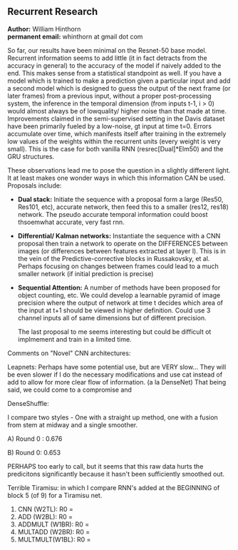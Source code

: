 ## Recurrent Research

**Author:** William Hinthorn  
**permanent email:** whinthorn at gmail dot com


So far, our results have been minimal on the Resnet-50 base model. Recurrent information seems to add little (it in fact detracts from the accuracy in general) to the accuracy of the model if naively added to the end. This makes sense from a statistical standpoint as well. If you have a model which is trained to make a prediction given a particular input and add a second model which is designed to guess the output of the next frame (or later frames) from a previous input, without a proper post-processing system, the inference in the temporal dimension (from inputs t-1, i > 0) would almost always be of lowquality/ higher noise than that made at time. Improvements claimed in the semi-supervised setting in the Davis dataset have been primarily fueled by a low-noise, gt input at time t=0. Errors accumulate over time, which manifests itself after training in the extremely low values of the weights within the recurrent units (every weight is very small). This is the case for both vanilla RNN (resrec[Dual]\*Elm50) and the GRU structures.

These observations lead me to pose the question in a slightly different light. It at least makes one wonder ways in which this information CAN be used. Proposals include:

* **Dual stack:** Initiate the sequence with a proposal form a large (Res50, Res101, etc), accurate network, then feed this to a smaller (res12, res18) network. The pseudo accurate temporal information could boost thsoemwhat accurate, very fast rnn.  
* **Differential/ Kalman networks:** Instantiate the sequence with a CNN proposal then train a network to operate on the DIFFERENCES between images (or differences between features extracted at layer l). This is in the vein of the Predictive-corrective blocks in Russakovsky, et al. Perhaps focusing on changes between frames could lead to a much smaller network (if initial prediction is precise)  
* **Sequential Attention:** A number of methods have been proposed for object counting, etc. We could develop a learnable pyramid of image precision where the output of network at time t decides which area of the input at t+1 should be viewed in higher definition. Could use 3 channel inputs all of same dimensions but of different precision. 
    

    The last proposal to me seems interesting but could be difficult ot implmement and train in a limited time.


Comments on "Novel" CNN architectures:

Leapnets:  Perhaps have some potential use, but are VERY slow... They will be even slower if I do the necessary modifications and use cat instead of add to allow for more clear flow of information. (a la DenseNet) That being said, we could come to a compromise and 

DenseShuffle:

I compare two styles - One with a straight up method, one with a fusion from stem at midway and a single smoother.

A) Round 0 : 0.676

B) Round 0: 0.653

PERHAPS too early to call, but it seems that this raw data hurts the predicitons significantly because it hasn't been sufficiently smoothed out.


Terrible Tiramisu: in which I compare RNN's added at the BEGINNING of block 5 (of 9) for a Tiramisu net.

1) CNN (W2TL): R0 = 
2) ADD (W2BL): R0 = 
3) ADDMULT (W1BR): R0 = 
4) MULTADD (W2BR): R0 = 
5) MULTMULT(W1BL): R0 = 





